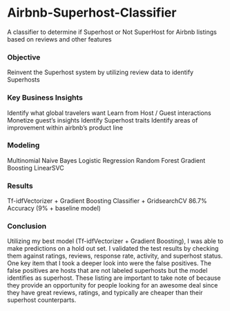 # Airbnb-Superhost-Classifier
A classifier to determine if Superhost or Not SuperHost for Airbnb listings based on reviews and other features


### Objective

Reinvent the Superhost system by utilizing review data to identify Superhosts


### Key Business Insights
 
Identify what global travelers want
Learn from Host / Guest interactions
Monetize guest’s insights
Identify Superhost traits
Identify areas of improvement within airbnb’s product line


### Modeling

Multinomial Naive Bayes
Logistic Regression
Random Forest
Gradient Boosting
LinearSVC


### Results

Tf-idfVectorizer + Gradient Boosting Classifier + GridsearchCV 
86.7% Accuracy (9% + baseline model)



### Conclusion

Utilizing my best model (Tf-idfVectorizer + Gradient Boosting), I was able to make predictions on a hold out set. I validated the test results by checking them against ratings, reviews, response rate, activity, and superhost status. One key item that I took a deeper look into were the false positives. The false positives are hosts that are not labeled superhosts but the model identifies as superhost. These listing are important to take note of because they provide an opportunity for people looking for an awesome deal since they have great reviews, ratings, and typically are cheaper than their superhost counterparts. 

